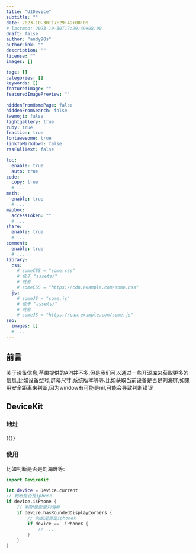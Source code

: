 ```yaml
---
title: "UIDevice"
subtitle: ""
date: 2023-10-30T17:29:49+08:00
# lastmod: 2023-10-30T17:29:49+08:00
draft: false
author: "andy90s"
authorLink: ""
description: ""
license: ""
images: []

tags: []
categories: []
keywords: []
featuredImage: ""
featuredImagePreview: ""

hiddenFromHomePage: false
hiddenFromSearch: false
twemoji: false
lightgallery: true
ruby: true
fraction: true
fontawesome: true
linkToMarkdown: false
rssFullText: false

toc:
  enable: true
  auto: true
code:
  copy: true
  # ...
math:
  enable: true
  # ...
mapbox:
  accessToken: ""
  # ...
share:
  enable: true
  # ...
comment:
  enable: true
  # ...
library:
  css:
    # someCSS = "some.css"
    # 位于 "assets/"
    # 或者
    # someCSS = "https://cdn.example.com/some.css"
  js:
    # someJS = "some.js"
    # 位于 "assets/"
    # 或者
    # someJS = "https://cdn.example.com/some.js"
seo:
  images: []
  # ...
---
```

<!--more-->
## 前言
关于设备信息,苹果提供的API并不多,但是我们可以通过一些开源库来获取更多的信息,比如设备型号,屏幕尺寸,系统版本等等.比如获取当前设备是否是刘海屏,如果用安全距离来判断,因为window有可能是nil,可能会导致判断错误
## DeviceKit
### 地址
{{<link href="https://github.com/devicekit/DeviceKit" content="【DeviceKit】">}}
### 使用
比如判断是否是刘海屏等:<br>

```swift
import DeviceKit

let device = Device.current
// 判断是否是iphone
if device.isPhone {
    // 判断是否是刘海屏
    if device.hasRoundedDisplayCorners {
        // 判断是否是iphoneX
        if device == .iPhoneX {
            // ...
        }
    }
}
```
